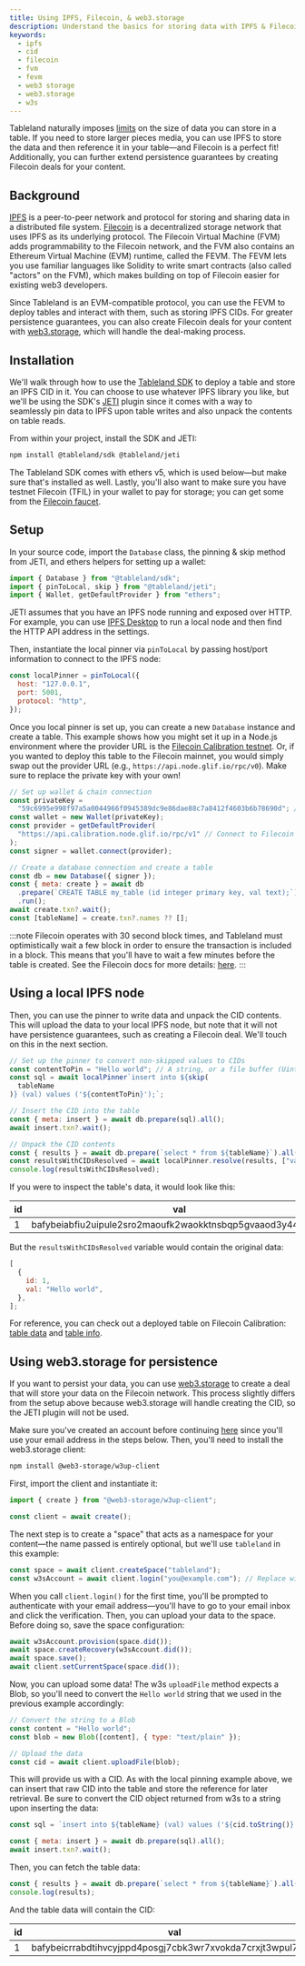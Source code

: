 ```yaml
---
title: Using IPFS, Filecoin, & web3.storage
description: Understand the basics for storing data with IPFS & Filecoin in tables.
keywords:
  - ipfs
  - cid
  - filecoin
  - fvm
  - fevm
  - web3 storage
  - web3.storage
  - w3s
---
```


Tableland naturally imposes [limits](/fundamentals/limits) on the size of data you can store in a table. If you need to store larger pieces media, you can use IPFS to store the data and then reference it in your table—and Filecoin is a perfect fit! Additionally, you can further extend persistence guarantees by creating Filecoin deals for your content.

## Background

[IPFS](https://ipfs.tech/) is a peer-to-peer network and protocol for storing and sharing data in a distributed file system. [Filecoin](https://filecoin.io/) is a decentralized storage network that uses IPFS as its underlying protocol. The Filecoin Virtual Machine (FVM) adds programmability to the Filecoin network, and the FVM also contains an Ethereum Virtual Machine (EVM) runtime, called the FEVM. The FEVM lets you use familiar languages like Solidity to write smart contracts (also called "actors" on the FVM), which makes building on top of Filecoin easier for existing web3 developers.

Since Tableland is an EVM-compatible protocol, you can use the FEVM to deploy tables and interact with them, such as storing IPFS CIDs. For greater persistence guarantees, you can also create Filecoin deals for your content with [web3.storage](https://web3.storage), which will handle the deal-making process.

## Installation

We'll walk through how to use the [Tableland SDK](/sdk) to deploy a table and store an IPFS CID in it. You can choose to use whatever IPFS library you like, but we'll be using the SDK's [JETI](/sdk/plugins/) plugin since it comes with a way to seamlessly pin data to IPFS upon table writes and also unpack the contents on table reads.

From within your project, install the SDK and JETI:

```bash npm2yarn
npm install @tableland/sdk @tableland/jeti
```

The Tableland SDK comes with ethers v5, which is used below—but make sure that's installed as well. Lastly, you'll also want to make sure you have testnet Filecoin (TFIL) in your wallet to pay for storage; you can get some from the [Filecoin faucet](https://faucet.calibration.fildev.network/).

## Setup

In your source code, import the `Database` class, the pinning & skip method from JETI, and ethers helpers for setting up a wallet:

```js
import { Database } from "@tableland/sdk";
import { pinToLocal, skip } from "@tableland/jeti";
import { Wallet, getDefaultProvider } from "ethers";
```

JETI assumes that you have an IPFS node running and exposed over HTTP. For example, you can use [IPFS Desktop](https://docs.ipfs.io/install/ipfs-desktop/) to run a local node and then find the HTTP API address in the settings.

Then, instantiate the local pinner via `pinToLocal` by passing host/port information to connect to the IPFS node:

```js
const localPinner = pinToLocal({
  host: "127.0.0.1",
  port: 5001,
  protocol: "http",
});
```

Once you local pinner is set up, you can create a new `Database` instance and create a table. This example shows how you might set it up in a Node.js environment where the provider URL is the [Filecoin Calibration testnet](/quickstarts/chains/filecoin#filecoin-calibration-testnet). Or, if you wanted to deploy this table to the Filecoin mainnet, you would simply swap out the provider URL (e.g., `https://api.node.glif.io/rpc/v0`). Make sure to replace the private key with your own!

```js
// Set up wallet & chain connection
const privateKey =
  "59c6995e998f97a5a0044966f0945389dc9e86dae88c7a8412f4603b6b78690d"; // Replace with your private key
const wallet = new Wallet(privateKey);
const provider = getDefaultProvider(
  "https://api.calibration.node.glif.io/rpc/v1" // Connect to Filecoin Calibration
);
const signer = wallet.connect(provider);

// Create a database connection and create a table
const db = new Database({ signer });
const { meta: create } = await db
  .prepare(`CREATE TABLE my_table (id integer primary key, val text);`)
  .run();
await create.txn?.wait();
const [tableName] = create.txn?.names ?? [];
```

:::note
Filecoin operates with 30 second block times, and Tableland must optimistically wait a few block in order to ensure the transaction is included in a block. This means that you'll have to wait a few minutes before the table is created. See the Filecoin docs for more details: [here](/quickstarts/chains/filecoin).
:::

## Using a local IPFS node

Then, you can use the pinner to write data and unpack the CID contents. This will upload the data to your local IPFS node, but note that it will not have persistence guarantees, such as creating a Filecoin deal. We'll touch on this in the next section.

```js
// Set up the pinner to convert non-skipped values to CIDs
const contentToPin = "Hello world"; // A string, or a file buffer (Uint8Array)
const sql = await localPinner`insert into ${skip(
  tableName
)} (val) values ('${contentToPin}');`;

// Insert the CID into the table
const { meta: insert } = await db.prepare(sql).all();
await insert.txn?.wait();

// Unpack the CID contents
const { results } = await db.prepare(`select * from ${tableName}`).all();
const resultsWithCIDsResolved = await localPinner.resolve(results, ["val"]);
console.log(resultsWithCIDsResolved);
```

If you were to inspect the table's data, it would look like this:

| id  | val                                                         |
| --- | ----------------------------------------------------------- |
| 1   | bafybeiabfiu2uipule2sro2maoufk2waokktnsbqp5gvaaod3y44ouft54 |

But the `resultsWithCIDsResolved` variable would contain the original data:

```js
[
  {
    id: 1,
    val: "Hello world",
  },
];
```

For reference, you can check out a deployed table on Filecoin Calibration: [table data](https://testnets.tableland.network/api/v1/query?statement=select%20*%20from%20my_table_314159_684) and [table info](https://testnets.tableland.network/api/v1/tables/314159/684).

## Using web3.storage for persistence

If you want to persist your data, you can use [web3.storage](https://web3.storage/) to create a deal that will store your data on the Filecoin network. This process slightly differs from the setup above because web3.storage will handle creating the CID, so the JETI plugin will not be used.

Make sure you've created an account before continuing [here](https://console.web3.storage/) since you'll use your email address in the steps below. Then, you'll need to install the web3.storage client:

```bash npm2yarn
npm install @web3-storage/w3up-client
```

First, import the client and instantiate it:

```js
import { create } from "@web3-storage/w3up-client";

const client = await create();
```

The next step is to create a "space" that acts as a namespace for your content—the name passed is entirely optional, but we'll use `tableland` in this example:

```js
const space = await client.createSpace("tableland");
const w3sAccount = await client.login("you@example.com"); // Replace with your w3s account's email address
```

When you call `client.login()` for the first time, you'll be prompted to authenticate with your email address—you'll have to go to your email inbox and click the verification. Then, you can upload your data to the space. Before doing so, save the space configuration:

```js
await w3sAccount.provision(space.did());
await space.createRecovery(w3sAccount.did());
await space.save();
await client.setCurrentSpace(space.did());
```

Now, you can upload some data! The w3s `uploadFile` method expects a Blob, so you'll need to convert the `Hello world` string that we used in the previous example accordingly:

```js
// Convert the string to a Blob
const content = "Hello world";
const blob = new Blob([content], { type: "text/plain" });

// Upload the data
const cid = await client.uploadFile(blob);
```

This will provide us with a CID. As with the local pinning example above, we can insert that raw CID into the table and store the reference for later retrieval. Be sure to convert the CID object returned from w3s to a string upon inserting the data:

```js
const sql = `insert into ${tableName} (val) values ('${cid.toString()}');`;

const { meta: insert } = await db.prepare(sql).all();
await insert.txn?.wait();
```

Then, you can fetch the table data:

```js
const { results } = await db.prepare(`select * from ${tableName}`).all();
console.log(results);
```

And the table data will contain the CID:

| id  | val                                                         |
| --- | ----------------------------------------------------------- |
| 1   | bafybeicrrabdtihvcyjppd4posgj7cbk3wr7xvokda7crxjt3wpul75ary |
